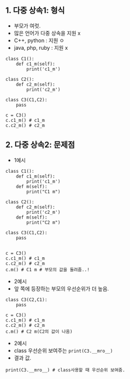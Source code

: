 ## 1. 다중 상속1: 형식
+ 부모가 여럿. 
+ 많은 언어가 다중 상속을 지원 x
+ C++, python : 지원 ㅇ
+ java, php, ruby : 지원 x
```
class C1():
    def c1_m(self):
        print('c1_m')

class C2():
    def c2_m(self):
        print('c2_m')

class C3(C1,C2):
    pass

c = C3()
c.c1_m() # c1_m
c.c2_m() # c2_m
```

## 2. 다중 상속2: 문제점
+ 1예시
```
class C1():
    def c1_m(self):
        print('c1_m')
    def m(self):
        print("C1 m")

class C2():
    def c2_m(self):
        print('c2_m')
    def m(self):
        print("C2 m")

class C3(C1,C2):
    pass


c = C3()
c.c1_m() # c1_m
c.c2_m() # c2_m
c.m() # C1 m # 부모의 값을 돌려줌..!
```
+ 2예시
+ 앞 쪽에 등장하는 부모의 우선순위가 더 높음.
```
class C3(C2,C1):
    pass

c = C3()
c.c1_m() # c1_m
c.c2_m() # c2_m
c.m() # C2 m(C2의 값이 나옴)
```
+ 2예시
+ class 우선순위 보여주는 `print(C3.__mro__)`
+ 결과 값.
```
print(C3.__mro__) # class사용할 때 우선순위 보여줌.
```

